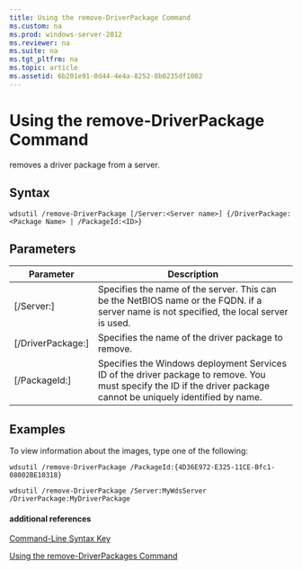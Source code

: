 ```yaml
---
title: Using the remove-DriverPackage Command
ms.custom: na
ms.prod: windows-server-2012
ms.reviewer: na
ms.suite: na
ms.tgt_pltfrm: na
ms.topic: article
ms.assetid: 6b201e91-0d44-4e4a-8252-8b0235df1002
---
```

# Using the remove-DriverPackage Command
removes a driver package from a server.

## Syntax

```
wdsutil /remove-DriverPackage [/Server:<Server name>] {/DriverPackage:<Package Name> | /PackageId:<ID>}
```

## Parameters

|Parameter|Description|
|-------------|---------------|
|\[\/Server:<Server name>\]|Specifies the name of the server. This can be the NetBIOS name or the FQDN. if a server name is not specified, the local server is used.|
|\[\/DriverPackage:<Name>\]|Specifies the name of the driver package to remove.|
|\[\/PackageId:<ID>\]|Specifies the Windows deployment Services ID of the driver package to remove. You must specify the ID if the driver package cannot be uniquely identified by name.|

## <a name="BKMK_examples"></a>Examples
To view information about the images, type one of the following:

```
wdsutil /remove-DriverPackage /PackageId:{4D36E972-E325-11CE-Bfc1-08002BE10318}
```

```
wdsutil /remove-DriverPackage /Server:MyWdsServer /DriverPackage:MyDriverPackage
```

#### additional references
[Command-Line Syntax Key](../../commandline-syntax-key.md)

[Using the remove-DriverPackages Command](using-removedriverpackages-command.md)


